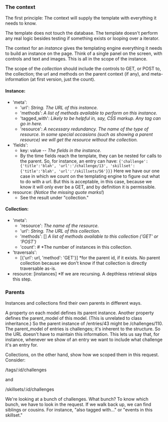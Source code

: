 ### The context

The first principle: The context will supply the template with everything it needs to know.

The template does not touch the database. The template doesn't perform any real logic besides
testing if something exists or looping over a iterator.

The context for an *instance* gives the templating engine everything it needs to build an
instance on the page. Think of a single panel on the screen, with controls and text and images.
This is all in the scope of the instance.

The scope of the *collection* should include the controls to GET, or POST to, the collection;
the url and methods on the parent context (if any), and meta-information (at first version,
just the count).

#### Instance:

- 'meta':
    - 'url': *String. The URL of this instance.*
    - 'methods': *A list of methods available to perform on this instance.*
    - 'tagged_with': *Likely to be helpful in, say, CSS markup. Any tag can go in here.*
    - 'resource': *A necessary redundancy. The name of the type of resource. In some special occasions (such as showing a parent resource) we will get the resource without the collection.*
- 'fields':
    - key: value -- *The fields in the instance.*
    - By the time fields reach the template, they can be nested for calls to the parent. So, for instance, an entry can have:
        `{'challenge':{'title':'blah', 'url':'/challenge/13', 'skillset':{'title':'blah', 'url':'/skillsets/56'}}}`
    Here we have our one case in which we count on the templating engine to figure out what to do with a url. But this is acceptable, in this case, because we know it will only ever be a GET, and by definition it is permissible.
-  resource: (*Notice the missing quote marks!*)
    - See the result under "collection."

#### Collection:
    
- 'meta':
    - 'resource': *The name of the resource.*
    - 'url': *String. The URL of this collection.*
    - 'methods': [] *A list of methods available to this collection ('GET' or 'POST')*
    - 'count': # *The number of instances in this collection.
- 'traversals':
    - [{'url': url, 'method': 'GET'}] *for the parent id, if it exists. No parent collection because we don't know if that collection is directly traversable as-is.
- resource: [instances] *If we are recursing. A depthless retrieval skips this step.

### Parents

Instances and collections find their own parents in different ways.

A property on each model defines its parent instance. Another property defines the parent_model of this model. (This is unrelated to class inheritance.) So the parent instance of /entries/43 might be /challenges/110. The parent_model of entries is challenges; it's inherent to the structure. So the URL doesn't have to maintain this information. This lets us say that, for instance, whenever we show of an entry we want to include what challenge it's an entry for.

Collections, on the other hand, show how we scoped them in this request. Consider:

/tags/:id/challenges

and

/skillsets/:id/challenges

We're looking at a bunch of challenges. What bunch? To know which bunch, we have to look in the request. If we walk back up, we can find siblings or cousins. For instance, "also tagged with..." or "events in this skillset."